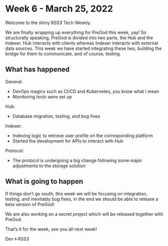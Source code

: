 # Week 6 - March 25, 2022

Welcome to the shiny RSS3 Tech Weekly.

We are finally wrapping up everything for PreGod this week, yay! So structurally speaking, PreGod is divided into two parts, the Hub and the Indexer. Hub interacts with clients whereas Indexer interacts with external data sources. This week we have started integrating these two, building the bridge for them to communicate, and of course, testing.

## What has happened

General:

- DevOps magics such as CI/CD and Kubernetes, you know what I mean
- Monitoring tools were set up

Hub:

- Database migration, testing, and bug fixes

Indexer:

- Indexing logic to retrieve user profile on the corresponding platform
- Started the development for APIs to interact with Hub

Protocol:

- The protocol is undergoing a big change following some major adjustments to the storage solution

## What is going to happen

If things don’t go south, this week we will be focusing on integration, testing, and inevitably bug fixes, in the end we should be able to release a beta version of PreGod!

We are also working on a secret project which will be released together with PreGod.

That’s it for the week, see you all next week!

Dev 🌀 RSS3
